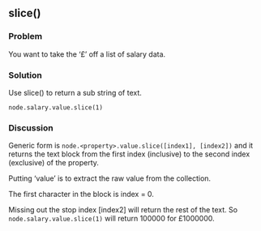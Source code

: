 ## slice()
### Problem
You want to take the ‘£’ off a list of salary data.

### Solution
Use slice() to return a sub string of text.
```
node.salary.value.slice(1)
```


### Discussion
Generic form is `node.<property>.value.slice([index1], [index2])` and it returns the text block from the first index (inclusive) to the second index (exclusive) of the property.

Putting ‘value’ is to extract the raw value from the collection. 

The first character in the block is index = 0.

Missing out the stop index [index2] will return the rest of the text. So `node.salary.value.slice(1)` will return 100000 for £1000000.